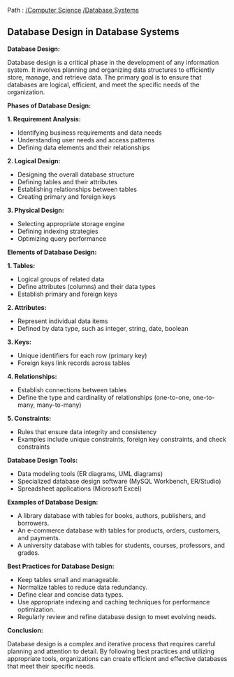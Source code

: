 Path : [/Computer Science](../../index.md) [/Database Systems](../index.md)
## Database Design in Database Systems

**Database Design:**

Database design is a critical phase in the development of any information system. It involves planning and organizing data structures to efficiently store, manage, and retrieve data. The primary goal is to ensure that databases are logical, efficient, and meet the specific needs of the organization.

**Phases of Database Design:**

**1. Requirement Analysis:**

- Identifying business requirements and data needs
- Understanding user needs and access patterns
- Defining data elements and their relationships


**2. Logical Design:**

- Designing the overall database structure
- Defining tables and their attributes
- Establishing relationships between tables
- Creating primary and foreign keys


**3. Physical Design:**

- Selecting appropriate storage engine
- Defining indexing strategies
- Optimizing query performance


**Elements of Database Design:**

**1. Tables:**

- Logical groups of related data
- Define attributes (columns) and their data types
- Establish primary and foreign keys


**2. Attributes:**

- Represent individual data items
- Defined by data type, such as integer, string, date, boolean


**3. Keys:**

- Unique identifiers for each row (primary key)
- Foreign keys link records across tables


**4. Relationships:**

- Establish connections between tables
- Define the type and cardinality of relationships (one-to-one, one-to-many, many-to-many)


**5. Constraints:**

- Rules that ensure data integrity and consistency
- Examples include unique constraints, foreign key constraints, and check constraints


**Database Design Tools:**

- Data modeling tools (ER diagrams, UML diagrams)
- Specialized database design software (MySQL Workbench, ER/Studio)
- Spreadsheet applications (Microsoft Excel)

**Examples of Database Design:**

* A library database with tables for books, authors, publishers, and borrowers.
* An e-commerce database with tables for products, orders, customers, and payments.
* A university database with tables for students, courses, professors, and grades.


**Best Practices for Database Design:**

- Keep tables small and manageable.
- Normalize tables to reduce data redundancy.
- Define clear and concise data types.
- Use appropriate indexing and caching techniques for performance optimization.
- Regularly review and refine database design to meet evolving needs.

**Conclusion:**

Database design is a complex and iterative process that requires careful planning and attention to detail. By following best practices and utilizing appropriate tools, organizations can create efficient and effective databases that meet their specific needs.
